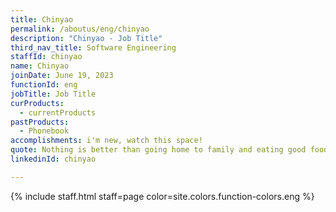 ```yaml
---
title: Chinyao
permalink: /aboutus/eng/chinyao
description: "Chinyao - Job Title"
third_nav_title: Software Engineering
staffId: chinyao
name: Chinyao
joinDate: June 19, 2023
functionId: eng
jobTitle: Job Title
curProducts:
  - currentProducts
pastProducts:
  - Phonebook
accomplishments: i'm new, watch this space!
quote: Nothing is better than going home to family and eating good food and relaxing
linkedinId: chinyao

---
```


{% include staff.html staff=page color=site.colors.function-colors.eng %}
